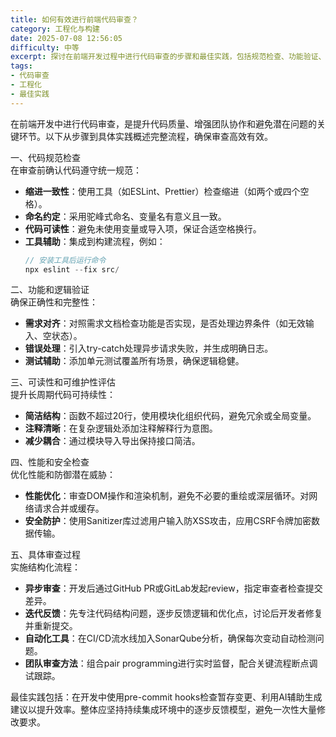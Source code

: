 ```yaml
---
title: 如何有效进行前端代码审查？
category: 工程化与构建
date: 2025-07-08 12:56:05
difficulty: 中等
excerpt: 探讨在前端开发过程中进行代码审查的步骤和最佳实践，包括规范检查、功能验证、可读性评估及性能优化。
tags:
- 代码审查
- 工程化
- 最佳实践
---
```

在前端开发中进行代码审查，是提升代码质量、增强团队协作和避免潜在问题的关键环节。以下从步骤到具体实践概述完整流程，确保审查高效有效。

一、代码规范检查  
在审查前确认代码遵守统一规范：  
- **缩进一致性**：使用工具（如ESLint、Prettier）检查缩进（如两个或四个空格）。  
- **命名约定**：采用驼峰式命名、变量名有意义且一致。  
- **代码可读性**：避免未使用变量或导入项，保证合适空格换行。  
- **工具辅助**：集成到构建流程，例如：  
  ```javascript
  // 安装工具后运行命令
  npx eslint --fix src/
  ```

二、功能和逻辑验证  
确保正确性和完整性：  
- **需求对齐**：对照需求文档检查功能是否实现，是否处理边界条件（如无效输入、空状态）。  
- **错误处理**：引入try-catch处理异步请求失败，并生成明确日志。  
- **测试辅助**：添加单元测试覆盖所有场景，确保逻辑稳健。

三、可读性和可维护性评估  
提升长周期代码可持续性：  
- **简洁结构**：函数不超过20行，使用模块化组织代码，避免冗余或全局变量。  
- **注释清晰**：在复杂逻辑处添加注释解释行为意图。  
- **减少耦合**：通过模块导入导出保持接口简洁。

四、性能和安全检查  
优化性能和防御潜在威胁：  
- **性能优化**：审查DOM操作和渲染机制，避免不必要的重绘或深层循环。对网络请求合并或缓存。  
- **安全防护**：使用Sanitizer库过滤用户输入防XSS攻击，应用CSRF令牌加密数据传输。

五、具体审查过程  
实施结构化流程：  
- **异步审查**：开发后通过GitHub PR或GitLab发起review，指定审查者检查提交差异。  
- **迭代反馈**：先专注代码结构问题，逐步反馈逻辑和优化点，讨论后开发者修复并重新提交。  
- **自动化工具**：在CI/CD流水线加入SonarQube分析，确保每次变动自动检测问题。  
- **团队审查方法**：组合pair programming进行实时监督，配合关键流程断点调试跟踪。

最佳实践包括：在开发中使用pre-commit hooks检查暂存变更、利用AI辅助生成建议以提升效率。整体应坚持持续集成环境中的逐步反馈模型，避免一次性大量修改要求。
